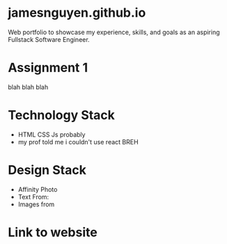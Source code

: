# jamesnguyen.github.io

Web portfolio to showcase my experience, skills, and goals as an aspiring Fullstack Software Engineer.

# Assignment 1

blah blah blah

# Technology Stack

- HTML CSS Js probably
- my prof told me i couldn't use react BREH

# Design Stack

- Affinity Photo
- Text From:
- Images from

# Link to website
